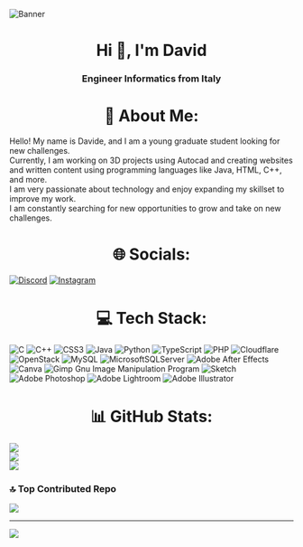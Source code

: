 ![Banner](https://github.com/DavyCele/DavyCele/assets/133571128/274b4565-2097-4f95-bd86-12f2fd95c36a)
<h1 align="center">Hi 👋, I'm David</h1>
<h3 align="center">Engineer Informatics from Italy</h3>

<h1 align="center">💫 About Me:</h1>
  Hello! My name is Davide, and I am a young graduate student looking for new challenges.  <br>Currently, I am working on 3D projects using Autocad and creating websites and written content using programming languages like Java, HTML, C++, and more. <br>I am very passionate about technology and enjoy expanding my skillset to improve my work.<br> I am constantly searching for new opportunities to grow and take on new challenges.


<h1 align="center">🌐 Socials:</h1>

[![Discord](https://img.shields.io/badge/Discord-%237289DA.svg?logo=discord&logoColor=white)](https://discord.gg/Skyn8692) 
[![Instagram](https://img.shields.io/badge/Instagram-%23E4405F.svg?logo=Instagram&logoColor=white)](https://www.instagram.com/davyxsky/)


<h1 align="center">💻 Tech Stack:</h1>

![C](https://img.shields.io/badge/c-%2300599C.svg?style=for-the-badge&logo=c&logoColor=white) ![C++](https://img.shields.io/badge/c++-%2300599C.svg?style=for-the-badge&logo=c%2B%2B&logoColor=white) ![CSS3](https://img.shields.io/badge/css3-%231572B6.svg?style=for-the-badge&logo=css3&logoColor=white) ![Java](https://img.shields.io/badge/java-%23ED8B00.svg?style=for-the-badge&logo=java&logoColor=white) ![Python](https://img.shields.io/badge/python-3670A0?style=for-the-badge&logo=python&logoColor=ffdd54) ![TypeScript](https://img.shields.io/badge/typescript-%23007ACC.svg?style=for-the-badge&logo=typescript&logoColor=white) ![PHP](https://img.shields.io/badge/php-%23777BB4.svg?style=for-the-badge&logo=php&logoColor=white) ![Cloudflare](https://img.shields.io/badge/Cloudflare-F38020?style=for-the-badge&logo=Cloudflare&logoColor=white) ![OpenStack](https://img.shields.io/badge/Openstack-%23f01742.svg?style=for-the-badge&logo=openstack&logoColor=white) ![MySQL](https://img.shields.io/badge/mysql-%2300f.svg?style=for-the-badge&logo=mysql&logoColor=white) ![MicrosoftSQLServer](https://img.shields.io/badge/Microsoft%20SQL%20Sever-CC2927?style=for-the-badge&logo=microsoft%20sql%20server&logoColor=white) ![Adobe After Effects](https://img.shields.io/badge/Adobe%20After%20Effects-9999FF.svg?style=for-the-badge&logo=Adobe%20After%20Effects&logoColor=white) ![Canva](https://img.shields.io/badge/Canva-%2300C4CC.svg?style=for-the-badge&logo=Canva&logoColor=white) ![Gimp Gnu Image Manipulation Program](https://img.shields.io/badge/Gimp-657D8B?style=for-the-badge&logo=gimp&logoColor=FFFFFF) ![Sketch](https://img.shields.io/badge/Sketch-FFB387?style=for-the-badge&logo=sketch&logoColor=black) ![Adobe Photoshop](https://img.shields.io/badge/adobephotoshop-%2331A8FF.svg?style=for-the-badge&logo=adobephotoshop&logoColor=white) ![Adobe Lightroom](https://img.shields.io/badge/Adobe%20Lightroom-31A8FF.svg?style=for-the-badge&logo=Adobe%20Lightroom&logoColor=white) ![Adobe Illustrator](https://img.shields.io/badge/adobeillustrator-%23FF9A00.svg?style=for-the-badge&logo=adobeillustrator&logoColor=white)

<h1 align="center">📊 GitHub Stats:</h1>

![](https://github-readme-stats.vercel.app/api?username=Davycele&theme=gruvbox&hide_border=false&include_all_commits=true&count_private=true)<br/>
![](https://github-readme-streak-stats.herokuapp.com/?user=Davycele&theme=gruvbox&hide_border=false)<br/>
![](https://github-readme-stats.vercel.app/api/top-langs/?username=Davycele&theme=gruvbox&hide_border=false&include_all_commits=true&count_private=true&layout=compact)

### 🔝 Top Contributed Repo
![](https://github-contributor-stats.vercel.app/api?username=Davycele&limit=5&theme=dark&combine_all_yearly_contributions=true)

---
[![](https://visitcount.itsvg.in/api?id=Davycele&icon=5&color=9)](https://visitcount.itsvg.in)


